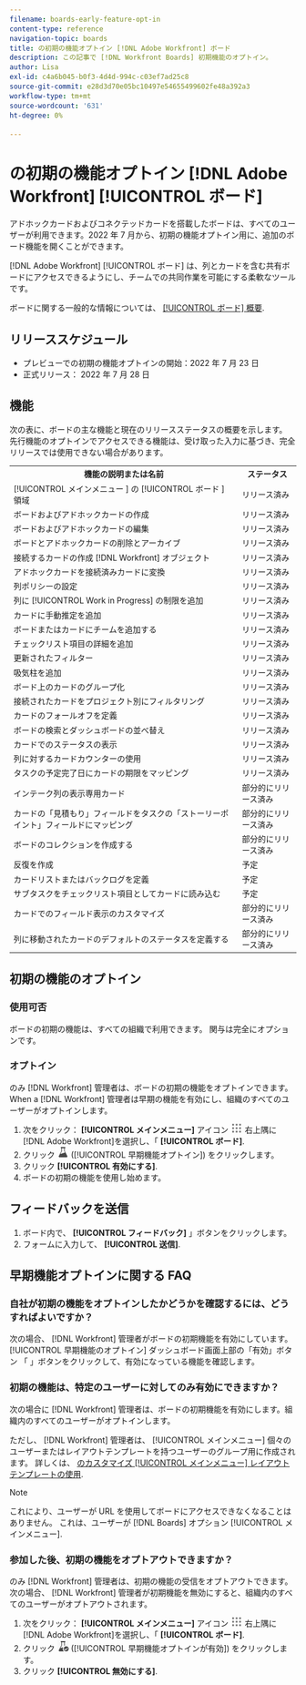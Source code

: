 ```yaml
---
filename: boards-early-feature-opt-in
content-type: reference
navigation-topic: boards
title: の初期の機能オプトイン [!DNL Adobe Workfront] ボード
description: この記事で [!DNL Workfront Boards] 初期機能のオプトイン。
author: Lisa
exl-id: c4a6b045-b0f3-4d4d-994c-c03ef7ad25c8
source-git-commit: e28d3d70e05bc10497e54655499602fe48a392a3
workflow-type: tm+mt
source-wordcount: '631'
ht-degree: 0%

---
```


# の初期の機能オプトイン [!DNL Adobe Workfront] [!UICONTROL ボード]

アドホックカードおよびコネクテッドカードを搭載したボードは、すべてのユーザーが利用できます。2022 年 7 月から、初期の機能オプトイン用に、追加のボード機能を開くことができます。

[!DNL Adobe Workfront] [!UICONTROL ボード] は、列とカードを含む共有ボードにアクセスできるようにし、チームでの共同作業を可能にする柔軟なツールです。

ボードに関する一般的な情報については、 [[!UICONTROL ボード] 概要](/help/quicksilver/agile/boards-overview.md).

## リリーススケジュール

* プレビューでの初期の機能オプトインの開始：2022 年 7 月 23 日
* 正式リリース： 2022 年 7 月 28 日

## 機能

次の表に、ボードの主な機能と現在のリリースステータスの概要を示します。 先行機能のオプトインでアクセスできる機能は、受け取った入力に基づき、完全リリースでは使用できない場合があります。

<table style="table-layout:auto"> 
 <tbody> 
  <tr> 
   <th><strong>機能の説明または名前</strong></th>
   <th><strong>ステータス</strong></th> 
  </tr>
  <tr>
   <td>[!UICONTROL メインメニュー ] の [!UICONTROL ボード ] 領域</td>
   <td>リリース済み</td>
  </tr>
    <tr>
   <td>ボードおよびアドホックカードの作成</td>
   <td>リリース済み</td>
  </tr>
  <tr>
   <td>ボードおよびアドホックカードの編集</td>
   <td>リリース済み</td>
  </tr>
  <tr>
   <td>ボードとアドホックカードの削除とアーカイブ</td>
   <td>リリース済み</td>
  </tr>
  <tr>
   <td>接続するカードの作成 [!DNL Workfront] オブジェクト</td>
   <td>リリース済み</td>
  </tr>
  <tr>
   <td>アドホックカードを接続済みカードに変換</td>
   <td>リリース済み</td>
  </tr>
  <tr>
   <td>列ポリシーの設定</td>
   <td>リリース済み</td>
  </tr>
  <tr>
   <td>列に [!UICONTROL Work in Progress] の制限を追加</td>
   <td>リリース済み</td>
  </tr>
  <tr>
   <td>カードに手動推定を追加</td>
   <td>リリース済み</td>
  </tr>
  <tr>
   <td>ボードまたはカードにチームを追加する</td>
   <td>リリース済み</td>
  </tr>
  <tr>
   <td>チェックリスト項目の詳細を追加</td>
   <td>リリース済み</td>
  </tr>
  <tr>
   <td>更新されたフィルター</td>
   <td>リリース済み</td>
  </tr>
  <tr>
   <td>吸気柱を追加</td>
   <td>リリース済み</td>
  </tr>
  <tr>
   <td>ボード上のカードのグループ化</td>
   <td>リリース済み</td>
  </tr>
  <tr>
   <td>接続されたカードをプロジェクト別にフィルタリング</td>
   <td>リリース済み</td>
  </tr>
  <tr>
   <td>カードのフォールオフを定義</td>
   <td>リリース済み</td>
  </tr>
  <tr>
   <td>ボードの検索とダッシュボードの並べ替え</td>
   <td>リリース済み</td>
  </tr>
  <tr>
   <td>カードでのステータスの表示</td>
   <td>リリース済み</td>
  </tr>
  <tr>
   <td>列に対するカードカウンターの使用</td>
   <td>リリース済み</td>
  </tr>
  <tr>
   <td>タスクの予定完了日にカードの期限をマッピング</td>
   <td>リリース済み</td>
  </tr>
  <tr>
   <td>インテーク列の表示専用カード</td>
   <td>部分的にリリース済み</td>
  </tr>
  <tr>
   <td>カードの「見積もり」フィールドをタスクの「ストーリーポイント」フィールドにマッピング</td>
   <td>部分的にリリース済み</td>
  </tr>
  <tr>
   <td>ボードのコレクションを作成する</td>
   <td>部分的にリリース済み</td>
  </tr>
  <tr>
   <td>反復を作成</td>
   <td>予定</td>
  </tr>
  <tr>
   <td>カードリストまたはバックログを定義</td>
   <td>予定</td>
  </tr>
  <tr>
   <td>サブタスクをチェックリスト項目としてカードに読み込む</td>
   <td>予定</td>
  </tr>
  <tr>
   <td>カードでのフィールド表示のカスタマイズ</td>
   <td>部分的にリリース済み</td>
  </tr>  
  <tr>
   <td>列に移動されたカードのデフォルトのステータスを定義する</td>
   <td>部分的にリリース済み</td>
  </tr>
 </tbody> 
</table>

## 初期の機能のオプトイン

### 使用可否

ボードの初期の機能は、すべての組織で利用できます。 関与は完全にオプションです。

### オプトイン

のみ [!DNL Workfront] 管理者は、ボードの初期の機能をオプトインできます。 When a [!DNL Workfront] 管理者は早期の機能を有効にし、組織のすべてのユーザーがオプトインします。

1. 次をクリック： **[!UICONTROL メインメニュー]** アイコン ![](assets/main-menu-icon.png) 右上隅に [!DNL Adobe Workfront]を選択し、「 **[!UICONTROL ボード]**.
1. クリック ![早期機能オプトイン](assets/early-feature-opt-in-not-enabled.png) ([!UICONTROL 早期機能オプトイン]) をクリックします。
1. クリック **[!UICONTROL 有効にする]**.
1. ボードの初期の機能を使用し始めます。

## フィードバックを送信

1. ボード内で、 **[!UICONTROL フィードバック]** 」ボタンをクリックします。
1. フォームに入力して、 **[!UICONTROL 送信]**.

## 早期機能オプトインに関する FAQ

### 自社が初期の機能をオプトインしたかどうかを確認するには、どうすればよいですか？

次の場合、 [!DNL Workfront] 管理者がボードの初期機能を有効にしています。 [!UICONTROL 早期機能のオプトイン] ダッシュボード画面上部の「有効」ボタン 「 」ボタンをクリックして、有効になっている機能を確認します。

### 初期の機能は、特定のユーザーに対してのみ有効にできますか？

次の場合に [!DNL Workfront] 管理者は、ボードの初期機能を有効にします。組織内のすべてのユーザーがオプトインします。

ただし、 [!DNL Workfront] 管理者は、 [!UICONTROL メインメニュー] 個々のユーザーまたはレイアウトテンプレートを持つユーザーのグループ用に作成されます。 詳しくは、 [のカスタマイズ [!UICONTROL メインメニュー] レイアウトテンプレートの使用](/help/quicksilver/administration-and-setup/customize-workfront/use-layout-templates/customize-main-menu.md).

>[!NOTE]
>
>これにより、ユーザーが URL を使用してボードにアクセスできなくなることはありません。 これは、ユーザーが [!DNL Boards] オプション [!UICONTROL メインメニュー].

### 参加した後、初期の機能をオプトアウトできますか？

のみ [!DNL Workfront] 管理者は、初期の機能の受信をオプトアウトできます。 次の場合、 [!DNL Workfront] 管理者が初期機能を無効にすると、組織内のすべてのユーザーがオプトアウトされます。

1. 次をクリック： **[!UICONTROL メインメニュー]** アイコン ![](assets/main-menu-icon.png) 右上隅に [!DNL Adobe Workfront]を選択し、「 **[!UICONTROL ボード]**.
1. クリック ![早期機能オプトインが有効](assets/early-feature-opt-in-enabled.png) ([!UICONTROL 早期機能オプトインが有効]) をクリックします。
1. クリック **[!UICONTROL 無効にする]**.
